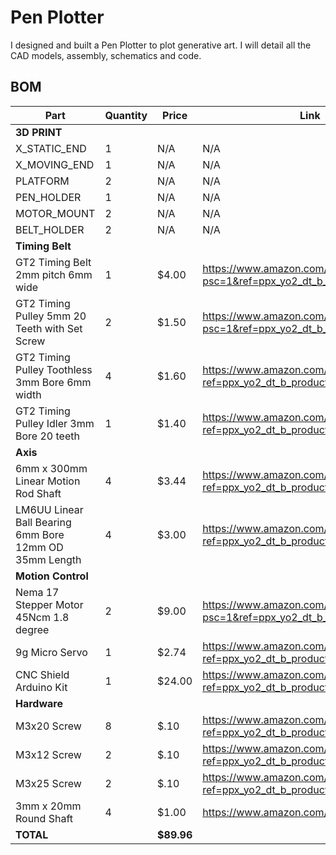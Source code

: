 # Pen Plotter
I designed and built a Pen Plotter to plot generative art. I will detail all the CAD models, assembly, schematics and code.


## BOM
Part | Quantity | Price | Link
----- | ------- | ------- | ------
**3D PRINT**| | |
X_STATIC_END | 1 | N/A | N/A
X_MOVING_END | 1 | N/A | N/A
PLATFORM | 2 | N/A | N/A
PEN_HOLDER | 1 | N/A | N/A
MOTOR_MOUNT | 2 | N/A | N/A
BELT_HOLDER | 2 | N/A | N/A
**Timing Belt**| | |
GT2 Timing Belt 2mm pitch 6mm wide | 1 | $4.00 | https://www.amazon.com/dp/B0776KXY8G?psc=1&ref=ppx_yo2_dt_b_product_details
GT2 Timing Pulley 5mm 20 Teeth with Set Screw | 2 | $1.50 | https://www.amazon.com/dp/B0776KXY8G?psc=1&ref=ppx_yo2_dt_b_product_details
GT2 Timing Pulley Toothless 3mm Bore 6mm width | 4 | $1.60 | https://www.amazon.com/dp/B01H3FNZ4M?ref=ppx_yo2_dt_b_product_details&th=1
GT2 Timing Pulley Idler 3mm Bore 20 teeth| 1 | $1.40 | https://www.amazon.com/dp/B01H3DSGAC?ref=ppx_yo2_dt_b_product_details&th=1
**Axis** | | |
6mm x 300mm Linear Motion Rod Shaft | 4 | $3.44 | https://www.amazon.com/dp/B08HYF2WPX?ref=ppx_yo2_dt_b_product_details&th=1
LM6UU Linear Ball Bearing 6mm Bore 12mm OD 35mm Length | 4 | $3.00 | https://www.amazon.com/dp/B08NYJ72Z2?ref=ppx_yo2_dt_b_product_details&th=1
**Motion Control**| | |
Nema 17 Stepper Motor 45Ncm 1.8 degree | 2 | $9.00 | https://www.amazon.com/dp/B074T9ZZFJ?psc=1&ref=ppx_yo2_dt_b_product_details
9g Micro Servo | 1 | $2.74 | https://www.amazon.com/dp/B07MLR1498?ref=ppx_yo2_dt_b_product_details&th=1
CNC Shield Arduino Kit | 1 | $24.00 | https://www.amazon.com/dp/B06XHKSVTG?ref=ppx_yo2_dt_b_product_details&th=1
**Hardware**| | |
M3x20 Screw | 8 | $.10 | https://www.amazon.com/dp/B01NBOCXHE?ref=ppx_yo2_dt_b_product_details&th=1
M3x12 Screw | 2 | $.10 | https://www.amazon.com/dp/B01NBOCXHE?ref=ppx_yo2_dt_b_product_details&th=1
M3x25 Screw | 2 | $.10 | https://www.amazon.com/dp/B01NBOCXHE?ref=ppx_yo2_dt_b_product_details&th=1
3mm x 20mm Round Shaft | 4 | $1.00 | https://www.amazon.com/dp/B07JNP45G9?
**TOTAL**| |**$89.96**|




